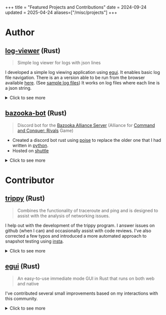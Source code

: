 +++
title = "Featured Projects and Contributions"
date = 2024-09-24
updated = 2025-04-24
aliases=["/misc/projects"]
+++

# Author

## [log-viewer](https://github.com/c-git/log-viewer) (Rust)

> Simple log viewer for logs with json lines

I developed a simple log viewing application using [egui][egui].
It enables basic log file navigation.
There is an a version able to be run from the browser available [here](http://dev.chester.wykies.com/log-viewer/).
(See [sample log files](https://github.com/c-git/log-viewer/tree/main/tests/sample_logs))
It works on log files where each line is a json string.

<details>
    <summary>Click to see more</summary>

This project servers as an example for many things that I've learned to do in [egui][egui].

- It demonstrates how to "preserve empty space".
  By default [egui][egui] will shrink controls to the size of the content that they contain but I wanted the height of the bottom panel to stay the same size even when it had less content.
  That was accomplished using [a function](https://github.com/c-git/log-viewer/blob/3a2e82a65550dfd349b965fd36ffa7f74b129541/src/app.rs#L805) that allocates the rest of the space so that the control does not shrink.
  If using this example, take note of the `if` that comes before calling the function.
  Without the `if` the size of the control will grow instead of staying the same. (See exert of code below)
  ```rust
  if ui.available_height() > 0.0 {
      ui.allocate_space(ui.available_size());
  }
  ```
- It also demonstrates the use of hotkeys in [egui][egui] applications, both how to only enable the hotkey when the corresponding [button is active](https://github.com/c-git/log-viewer/blob/3a2e82a65550dfd349b965fd36ffa7f74b129541/src/app.rs#L829) and global hotkeys that are [always active](https://github.com/c-git/log-viewer/blob/3a2e82a65550dfd349b965fd36ffa7f74b129541/src/app.rs#L480).

</details>

## [bazooka-bot](https://github.com/c-git/bazooka-bot) (Rust)

> Discord bot for the [Bazooka Alliance Server](http://discord.gg/uQVy7BH) (Alliance for [Command and Conquer: Rivals](https://www.ea.com/en-ca/games/command-and-conquer/command-and-conquer-rivals) Game)

- Created a discord bot rust using [poise](https://docs.rs/poise/latest/poise/) to replace the older one that I had written in [python](https://github.com/fone-git/bazooka-bot).
- Hosted on [shuttle](https://www.shuttle.rs/)

<details>
    <summary>Click to see more</summary>

- Highlighted features:
  - Schedule events
  - Manage players voting on ideas
  - Manage recording of scores during the event
  - Uses both text based commands and [slash commands](https://support.discord.com/hc/en-us/articles/1500000368501-Slash-Commands-FAQ)
  - See the [readme](https://github.com/c-git/bazooka-bot) of the project for all functionality

</details>

# Contributor

## [trippy](https://github.com/fujiapple852/trippy) (Rust)

> Combines the functionality of traceroute and ping and is designed to assist with the analysis of networking issues.

I help out with the development of the trippy program.
I answer issues on github (when I can) and occasionally assist with code reviews.
I've also corrected a few typos and introduced a more automated approach to snapshot testing using [insta](https://github.com/mitsuhiko/insta).

<details>
    <summary>Click to see more</summary>

I was originally interested in trippy when I was looking for a way to do "ping" from rust.
I was building a network monitoring tool to provide alerts when devices became unreachable.
Trippy wasn't yet a good fit for this use case but the maintainer was open to working with me on what I needed and thus I got involved with the project.
Trippy is now at a point where it is ready to support my use case.
However while waiting I developed a [temporary solution](https://github.com/rust-practice/conn_mon) based on the ping program that ships with debian.
Once time permits I will rebuild on top of trippy and incorporate what I learned from the temporary solution.
Even though I've not used trippy yet for my original use case, I am actively involved with the project.

</details>

## [egui][egui] (Rust)

> An easy-to-use immediate mode GUI in Rust that runs on both web and native

I've contributed several small improvements based on my interactions with this community.

<details>
    <summary>Click to see more</summary>

I've really enjoyed using [egui][egui].
This crate was my introduction to immediate mode GUI development.
I've found that using immediate mode for [PoC](https://en.wikipedia.org/wiki/Proof_of_concept) helps me focus on functionality instead of ascetics.
[IMHO](https://www.merriam-webster.com/dictionary/IMHO) they end up looking reasonable anyway ([example](https://uruth-lab.github.io/dbv/)).
I am using it for multiple of my ongoing projects.
I've contributed:

- a few typo fixes
- ensured [all examples](https://github.com/emilk/egui/pull/3770) on the [demo website](https://www.egui.rs/) include links to the source code
- updated the template to make it easy for new users to [set the icon](https://github.com/emilk/eframe_template/pull/122) for an application
- and created an alternate [example of how to load files](https://github.com/c-git/egui_file_picker_poll_promise) using the [poll-promise](https://github.com/EmbarkStudios/poll-promise) crate, which is closer to code I would want to use in an actual project.

</details>

[wasm]: https://webassembly.org/
[egui]: https://github.com/emilk/egui
